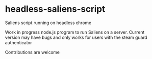 # headless-saliens-script
Saliens script running on headless chrome

Work in progress node.js program to run Saliens on a server.
Current version may have bugs and only works for users with the steam guard authenticator

Contributions are welcome
